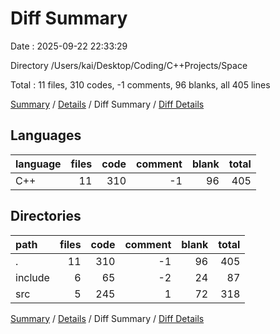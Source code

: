 # Diff Summary

Date : 2025-09-22 22:33:29

Directory /Users/kai/Desktop/Coding/C++Projects/Space

Total : 11 files,  310 codes, -1 comments, 96 blanks, all 405 lines

[Summary](results.md) / [Details](details.md) / Diff Summary / [Diff Details](diff-details.md)

## Languages
| language | files | code | comment | blank | total |
| :--- | ---: | ---: | ---: | ---: | ---: |
| C++ | 11 | 310 | -1 | 96 | 405 |

## Directories
| path | files | code | comment | blank | total |
| :--- | ---: | ---: | ---: | ---: | ---: |
| . | 11 | 310 | -1 | 96 | 405 |
| include | 6 | 65 | -2 | 24 | 87 |
| src | 5 | 245 | 1 | 72 | 318 |

[Summary](results.md) / [Details](details.md) / Diff Summary / [Diff Details](diff-details.md)